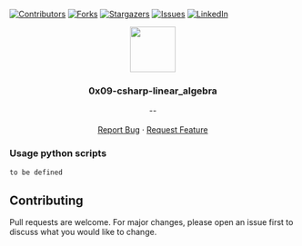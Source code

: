 [![Contributors][contributors-shield]][contributors-url]
[![Forks][forks-shield]][forks-url]
[![Stargazers][stars-shield]][stars-url]
[![Issues][issues-shield]][issues-url]
[![LinkedIn][linkedin-shield]][linkedin-url]


<p align="center">
  <img src="https://pluralsight.imgix.net/paths/path-icons/csharp-e7b8fcd4ce.png" width="80" height="80">
  <h3 align="center">0x09-csharp-linear_algebra</h3>

  <p align="center">
        <em>--</em>
    <br /><br />
    <a href="https://github.com/fredhii/holbertonschool-csharp/issues">Report Bug</a>
    ·
    <a href="https://github.com/fredhii/holbertonschool-csharp/issues">Request Feature</a>
  </p>
</p>


### Usage python scripts
```sh
to be defined
```


## Contributing
Pull requests are welcome. For major changes, please open an issue first to discuss what you would like to change.



[contributors-shield]: https://img.shields.io/github/contributors/fredhii/holbertonschool-csharp?style=flat-square
[contributors-url]: https://github.com/fredhii/holbertonschool-csharp/graphs/contributors
[forks-shield]: https://img.shields.io/github/forks/fredhii/holbertonschool-csharp.svg?style=flat-square
[forks-url]: https://github.com/fredhii/holbertonschool-csharp/network/members
[stars-shield]: https://img.shields.io/github/stars/fredhii/holbertonschool-csharp.svg?style=flat-square
[stars-url]: https://github.com/fredhii/holbertonschool-csharp/stargazers
[issues-shield]: https://img.shields.io/github/issues/fredhii/holbertonschool-csharp?style=flat-square
[issues-url]: https://github.com/fredhii/holbertonschool-csharp/issues
[linkedin-shield]: https://img.shields.io/badge/-LinkedIn-black.svg?style=flat-square&logo=linkedin&colorB=555
[linkedin-url]: https://linkedin.com/in/fredhii
